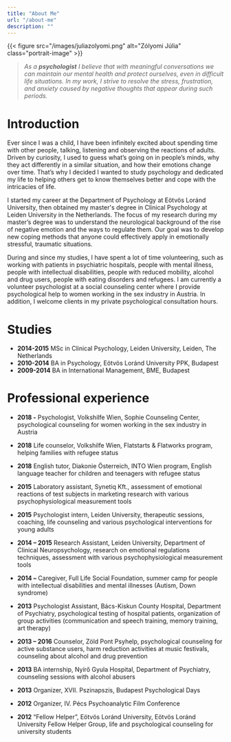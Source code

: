 ```yaml
---
title: "About Me"
url: "/about-me"
description: ""
---
```


{{< figure src="/images/juliazolyomi.png" alt="Zólyomi Júlia" class="portrait-image" >}}

> _As a **psychologist** I believe that with meaningful conversations we can maintain our mental health and protect ourselves, even in difficult life situations. In my work, I strive to resolve the stress, frustration, and anxiety caused by negative thoughts that appear during such periods._

# Introduction

Ever since I was a child, I have been infinitely excited about spending time with other people, talking, listening and observing the reactions of adults. Driven by curiosity, I used to guess what’s going on in people’s minds, why they act differently in a similar situation, and how their emotions change over time. That’s why I decided I wanted to study psychology and dedicated my life to helping others get to know themselves better and cope with the intricacies of life.

I started my career at the Department of Psychology at Eötvös Loránd University, then obtained my master's degree in Clinical Psychology at Leiden University in the Netherlands. The focus of my research during my master’s degree was to understand the neurological background of the rise of negative emotion and the ways to regulate them. Our goal was to develop new coping methods that anyone could effectively apply in emotionally stressful, traumatic situations.

During and since my studies, I have spent a lot of time volunteering, such as working with patients in psychiatric hospitals, people with mental illness, people with intellectual disabilities, people with reduced mobility, alcohol and drug users, people with eating disorders and refugees. I am currently a volunteer psychologist at a social counseling center where I provide psychological help to women working in the sex industry in Austria. In addition, I welcome clients in my private psychological consultation hours.

# Studies

* **2014-2015** MSc in Clinical Psychology, Leiden University, Leiden, The Netherlands
* **2010-2014** BA in Psychology, Eötvös Loránd University PPK, Budapest
* **2009-2014** BA in International Management, BME, Budapest

# Professional experience

* **2018 -** Psychologist, Volkshilfe Wien, Sophie Counseling Center, psychological counseling for women working in the sex industry in Austria

* **2018** Life counselor, Volkshilfe Wien, Flatstarts & Flatworks program, helping families with refugee status

* **2018** English tutor, Diakonie Österreich, INTO Wien program, English language teacher for children and teenagers with refugee status

* **2015** Laboratory assistant, Synetiq Kft., assessment of emotional reactions of test subjects in marketing research with various psychophysiological measurement tools

* **2015** Psychologist intern, Leiden University, therapeutic sessions, coaching, life counseling and various psychological interventions for young adults

* **2014 – 2015** Research Assistant, Leiden University, Department of Clinical Neuropsychology, research on emotional regulations techniques, assessment with various psychophysiological measurement tools

* **2014 –** Caregiver, Full Life Social Foundation, summer camp for people with intellectual disabilities and mental illnesses (Autism, Down syndrome)

* **2013** Psychologist Assistant, Bács-Kiskun County Hospital, Department of Psychiatry, psychological testing of hospital patients, organization of group activities (communication and speech training, memory training, art therapy)

* **2013 – 2016** Counselor, Zöld Pont Psyhelp, psychological counseling for active substance users, harm reduction activities at music festivals, counseling about alcohol and drug prevention

* **2013** BA internship, Nyírő Gyula Hospital, Department of Psychiatry, counseling sessions with alcohol abusers

* **2013** Organizer, XVII. Pszinapszis, Budapest Psychological Days

* **2012** Organizer, IV. Pécs Psychoanalytic Film Conference

* **2012** “Fellow Helper”, Eötvös Loránd University, Eötvös Loránd University Fellow Helper Group, life and psychological counseling for university students
